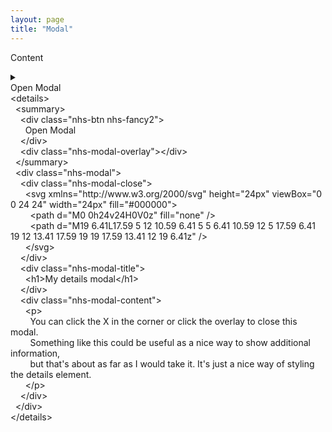 ```yaml
---
layout: page
title: "Modal"
---
```


Content

<details>
        <summary>
          <div class="nhs-btn nhs-fancy2">
            Open Modal
          </div>
          <div class="nhs-modal-overlay"></div>
        </summary>
        <div class="nhs-modal">
          <div class="nhs-modal-close">
              <svg xmlns="http://www.w3.org/2000/svg" height="24px" viewBox="0 0 24 24" width="24px" fill="#000000"><path d="M0 0h24v24H0V0z" fill="none"/><path d="M19 6.41L17.59 5 12 10.59 6.41 5 5 6.41 10.59 12 5 17.59 6.41 19 12 13.41 17.59 19 19 17.59 13.41 12 19 6.41z"/></svg>
          </div>
          <div class="nhs-modal-title">
            <h1>My details modal</h1>
          </div>
          <div class="nhs-modal-content">
            <p>
              You can click the X in the corner or click the overlay to close this modal.
              Something like this could be useful as a nice way to show additional information,
              but that's about as far as I would take it. It's just a nice way of styling the details element.
            </p>
          </div>
        </div>
      </details>

<div id="code">
&lt;details&gt;<br>
&nbsp; &lt;summary&gt;<br>
&nbsp;&nbsp;&nbsp; &lt;div class="nhs-btn
nhs-fancy2"&gt;<br>
&nbsp;&nbsp;&nbsp;&nbsp;&nbsp; Open Modal<br>
&nbsp;&nbsp;&nbsp; &lt;/div&gt;<br>
&nbsp;&nbsp;&nbsp; &lt;div
class="nhs-modal-overlay"&gt;&lt;/div&gt;<br>
&nbsp; &lt;/summary&gt;<br>
&nbsp; &lt;div class="nhs-modal"&gt;<br>
&nbsp;&nbsp;&nbsp; &lt;div
class="nhs-modal-close"&gt;<br>
&nbsp;&nbsp;&nbsp;&nbsp;&nbsp; &lt;svg
xmlns="http://www.w3.org/2000/svg" height="24px" viewBox="0 0 24 24"
width="24px" fill="#000000"&gt;<br>
&nbsp;&nbsp;&nbsp;&nbsp;&nbsp;&nbsp;&nbsp;
&lt;path d="M0 0h24v24H0V0z" fill="none" /&gt;<br>
&nbsp;&nbsp;&nbsp;&nbsp;&nbsp;&nbsp;&nbsp;
&lt;path d="M19 6.41L17.59 5 12 10.59 6.41 5 5 6.41 10.59 12 5
17.59 6.41 19 12 13.41 17.59 19 19 17.59 13.41 12 19 6.41z" /&gt;<br>
&nbsp;&nbsp;&nbsp;&nbsp;&nbsp; &lt;/svg&gt;<br>
&nbsp;&nbsp;&nbsp; &lt;/div&gt;<br>
&nbsp;&nbsp;&nbsp; &lt;div
class="nhs-modal-title"&gt;<br>
&nbsp;&nbsp;&nbsp;&nbsp;&nbsp; &lt;h1&gt;My
details modal&lt;/h1&gt;<br>
&nbsp;&nbsp;&nbsp; &lt;/div&gt;<br>
&nbsp;&nbsp;&nbsp; &lt;div
class="nhs-modal-content"&gt;<br>
&nbsp;&nbsp;&nbsp;&nbsp;&nbsp; &lt;p&gt;<br>
&nbsp;&nbsp;&nbsp;&nbsp;&nbsp;&nbsp;&nbsp;
You can click the X in the corner or click the overlay to close this
modal.<br>
&nbsp;&nbsp;&nbsp;&nbsp;&nbsp;&nbsp;&nbsp;
Something like this could be useful as a nice way to show additional
information,<br>
&nbsp;&nbsp;&nbsp;&nbsp;&nbsp;&nbsp;&nbsp;
but that's about as far as I would take it. It's just a nice way of
styling the details element.<br>
&nbsp;&nbsp;&nbsp;&nbsp;&nbsp; &lt;/p&gt;<br>
&nbsp;&nbsp;&nbsp; &lt;/div&gt;<br>
&nbsp; &lt;/div&gt;<br>
&lt;/details&gt;


</div>

<script>
window.onload = function() {
  document.getElementById('/components/modal').className = 'nhs-fancy2';
};
</script>
